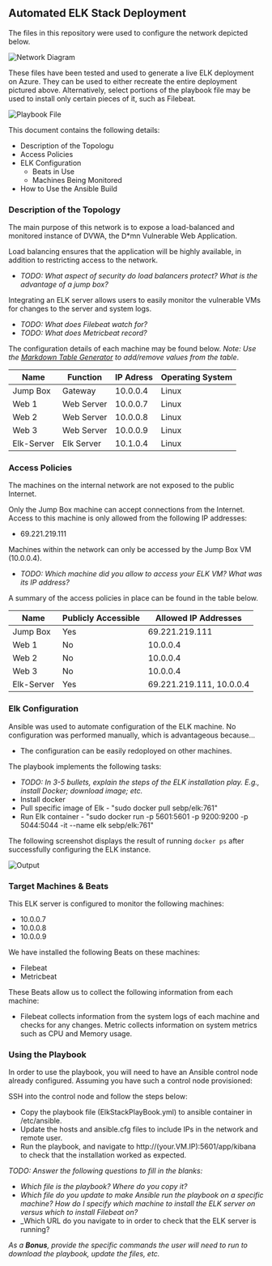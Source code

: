 ## Automated ELK Stack Deployment

The files in this repository were used to configure the network depicted below.

![Network Diagram](Resurces/ElkStackNetworkDiagram.png)

These files have been tested and used to generate a live ELK deployment on Azure. They can be used to either recreate the entire deployment pictured above. Alternatively, select portions of the playbook file may be used to install only certain pieces of it, such as Filebeat.

  ![Playbook File](Resurces/ElkStackPlaybook.yml)

This document contains the following details:
- Description of the Topologu
- Access Policies
- ELK Configuration
  - Beats in Use
  - Machines Being Monitored
- How to Use the Ansible Build


### Description of the Topology

The main purpose of this network is to expose a load-balanced and monitored instance of DVWA, the D*mn Vulnerable Web Application.

Load balancing ensures that the application will be highly available, in addition to restricting access to the network.
- _TODO: What aspect of security do load balancers protect? What is the advantage of a jump box?_

Integrating an ELK server allows users to easily monitor the vulnerable VMs for changes to the server and system logs.
- _TODO: What does Filebeat watch for?_
- _TODO: What does Metricbeat record?_

The configuration details of each machine may be found below.
_Note: Use the [Markdown Table Generator](http://www.tablesgenerator.com/markdown_tables) to add/remove values from the table_.

| Name       | Function   | IP Adress | Operating System |
|------------|------------|-----------|------------------|
| Jump Box   | Gateway    | 10.0.0.4  | Linux            |
| Web 1      | Web Server | 10.0.0.7  | Linux            |
| Web 2      | Web Server | 10.0.0.8  | Linux            |
| Web 3      | Web Server | 10.0.0.9  | Linux            |
| Elk-Server | Elk Server | 10.1.0.4  | Linux            |

### Access Policies

The machines on the internal network are not exposed to the public Internet. 

Only the Jump Box machine can accept connections from the Internet. Access to this machine is only allowed from the following IP addresses:
- 69.221.219.111

Machines within the network can only be accessed by the Jump Box VM (10.0.0.4).
- _TODO: Which machine did you allow to access your ELK VM? What was its IP address?_

A summary of the access policies in place can be found in the table below.

| Name       | Publicly Accessible | Allowed IP Addresses     |
|------------|---------------------|--------------------------|
| Jump Box   | Yes                 | 69.221.219.111           |
| Web 1      | No                  | 10.0.0.4                 |
| Web 2      | No                  | 10.0.0.4                 |
| Web 3      | No                  | 10.0.0.4                 |
| Elk-Server | Yes                 | 69.221.219.111, 10.0.0.4 |

### Elk Configuration

Ansible was used to automate configuration of the ELK machine. No configuration was performed manually, which is advantageous because...
- The configuration can be easily redoployed on other machines.

The playbook implements the following tasks:
- _TODO: In 3-5 bullets, explain the steps of the ELK installation play. E.g., install Docker; download image; etc._
- Install docker
- Pull specific image of Elk - "sudo docker pull sebp/elk:761"
- Run Elk container - "sudo docker run -p 5601:5601 -p 9200:9200 -p 5044:5044 -it --name elk sebp/elk:761"

The following screenshot displays the result of running `docker ps` after successfully configuring the ELK instance.

![Output](Resources/docker_ps_output.png)

### Target Machines & Beats
This ELK server is configured to monitor the following machines:
- 10.0.0.7
- 10.0.0.8
- 10.0.0.9

We have installed the following Beats on these machines:
- Filebeat
- Metricbeat

These Beats allow us to collect the following information from each machine:
- Filebeat collects information from the system logs of each machine and checks for any changes. Metric collects information on system metrics such as CPU and Memory usage.

### Using the Playbook
In order to use the playbook, you will need to have an Ansible control node already configured. Assuming you have such a control node provisioned: 

SSH into the control node and follow the steps below:
- Copy the playbook file (ElkStackPlayBook.yml) to ansible container in /etc/ansible.
- Update the hosts and ansible.cfg files to include IPs in the network and remote user.
- Run the playbook, and navigate to http://(your.VM.IP):5601/app/kibana to check that the installation worked as expected.

_TODO: Answer the following questions to fill in the blanks:_
- _Which file is the playbook? Where do you copy it?_
- _Which file do you update to make Ansible run the playbook on a specific machine? How do I specify which machine to install the ELK server on versus which to install Filebeat on?_
- _Which URL do you navigate to in order to check that the ELK server is running?

_As a **Bonus**, provide the specific commands the user will need to run to download the playbook, update the files, etc._
